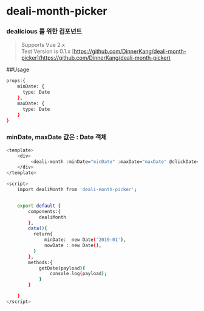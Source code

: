 # deali-month-picker

### dealicious 를 위한 컴포넌트
> Supports Vue 2.x <br>
> Test Version is 0.1.x
[https://github.com/DinnerKang/deali-month-picker](https://github.com/DinnerKang/deali-month-picker)

##Usage
```bash
props:{
    minDate: {
      type: Date
    },
    maxDate: {
      type: Date
    }
}
```

### minDate, maxDate 값은 : Date 객체

```bash
<template>
    <div>
         <deali-month :minDate="minDate" :maxDate="maxDate" @clickDate="getDate"></deali-month>
    </div>
</template>

<script>
    import dealiMonth from 'deali-month-picker';


    export default {
        components:{
            dealiMonth
        },
        data(){
          return{
              minDate:  new Date('2019-01'),
              nowDate : new Date(),
          }
        },
        methods:{
            getDate(payload){
                console.log(payload);
            }
        }

    }
</script>
```

